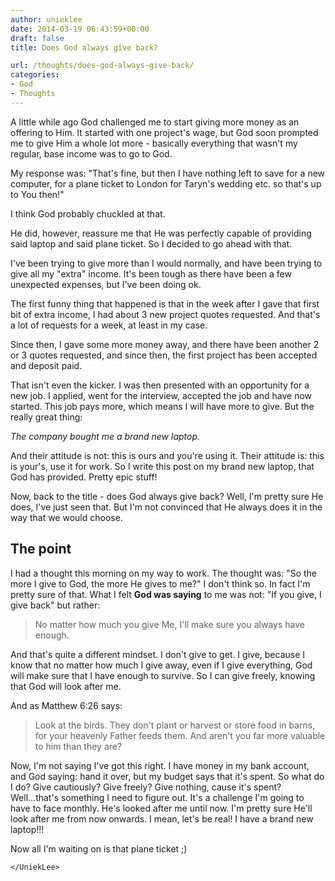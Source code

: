 ```yaml
---
author: unieklee
date: 2014-03-19 06:43:59+00:00
draft: false
title: Does God always give back?

url: /thoughts/does-god-always-give-back/
categories:
- God
- Thoughts
---
```


A little while ago God challenged me to start giving more money as an offering to Him. It started with one project's wage, but God soon prompted me to give Him a whole lot more - basically everything that wasn't my regular, base income was to go to God.

My response was: "That's fine, but then I have nothing left to save for a new computer, for a plane ticket to London for Taryn's wedding etc. so that's up to You then!"

I think God probably chuckled at that.

He did, however, reassure me that He was perfectly capable of providing said laptop and said plane ticket. So I decided to go ahead with that.

I've been trying to give more than I would normally, and have been trying to give all my "extra" income. It's been tough as there have been a few unexpected expenses, but I've been doing ok.

The first funny thing that happened is that in the week after I gave that first bit of extra income, I had about 3 new project quotes requested. And that's a lot of requests for a week, at least in my case.

Since then, I gave some more money away, and there have been another 2 or 3 quotes requested, and since then, the first project has been accepted and deposit paid.

That isn't even the kicker. I was then presented with an opportunity for a new job. I applied, went for the interview, accepted the job and have now started. This job pays more, which means I will have more to give. But the really great thing:

_The company bought me a brand new laptop._

And their attitude is not: this is ours and you're using it. Their attitude is: this is your's, use it for work. So I write this post on my brand new laptop, that God has provided. Pretty epic stuff!

Now, back to the title - does God always give back? Well, I'm pretty sure He does, I've just seen that. But I'm not convinced that He always does it in the way that we would choose.


## The point


I had a thought this morning on my way to work. The thought was: "So the more I give to God, the more He gives to me?" I don't think so. In fact I'm pretty sure of that. What I felt **God was saying** to me was not: "If you give, I give back" but rather:


<blockquote>No matter how much you give Me, I'll make sure you always have enough.</blockquote>


And that's quite a different mindset. I don't give to get. I give, because I know that no matter how much I give away, even if I give everything, God will make sure that I have enough to survive. So I can give freely, knowing that God will look after me.

And as Matthew 6:26 says:


<blockquote>Look at the birds. They don't plant or harvest or store food in barns, for your heavenly Father feeds them. And aren't you far more valuable to him than they are?</blockquote>


Now, I'm not saying I've got this right. I have money in my bank account, and God saying: hand it over, but my budget says that it's spent. So what do I do? Give cautiously? Give freely? Give nothing, cause it's spent? Well...that's something I need to figure out. It's a challenge I'm going to have to face monthly. He's looked after me until now. I'm pretty sure He'll look after me from now onwards. I mean, let's be real! I have a brand new laptop!!!

Now all I'm waiting on is that plane ticket ;)

`</UniekLee>`
